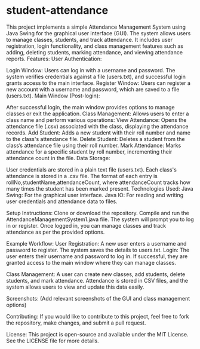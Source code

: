 # student-attendance
This project implements a simple Attendance Management System using Java Swing for the graphical user interface (GUI). The system allows users to manage classes, students, and track attendance. It includes user registration, login functionality, and class management features such as adding, deleting students, marking attendance, and viewing attendance reports.
Features:
User Authentication:

Login Window: Users can log in with a username and password. The system verifies credentials against a file (users.txt), and successful login grants access to the main interface.
Register Window: Users can register a new account with a username and password, which are saved to a file (users.txt).
Main Window (Post-login):

After successful login, the main window provides options to manage classes or exit the application.
Class Management: Allows users to enter a class name and perform various operations:
View Attendance: Opens the attendance file (.csv) associated with the class, displaying the attendance records.
Add Student: Adds a new student with their roll number and name to the class's attendance file.
Delete Student: Deletes a student from the class’s attendance file using their roll number.
Mark Attendance: Marks attendance for a specific student by roll number, incrementing their attendance count in the file.
Data Storage:

User credentials are stored in a plain text file (users.txt).
Each class's attendance is stored in a .csv file. The format of each entry is rollNo,studentName,attendanceCount, where attendanceCount tracks how many times the student has been marked present.
Technologies Used:
Java Swing: For the graphical user interface.
Java IO: For reading and writing user credentials and attendance data to files.


Setup Instructions:
Clone or download the repository.
Compile and run the AttendanceManagementSystem1.java file.
The system will prompt you to log in or register.
Once logged in, you can manage classes and track attendance as per the provided options.


Example Workflow:
User Registration:
A new user enters a username and password to register.
The system saves the details to users.txt.
Login:
The user enters their username and password to log in.
If successful, they are granted access to the main window where they can manage classes.

Class Management:
A user can create new classes, add students, delete students, and mark attendance. Attendance is stored in CSV files, and the system allows users to view and update this data easily.

Screenshots:
(Add relevant screenshots of the GUI and class management options)

Contributing:
If you would like to contribute to this project, feel free to fork the repository, make changes, and submit a pull request.

License:
This project is open-source and available under the MIT License. See the LICENSE file for more details.
